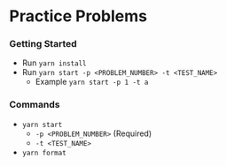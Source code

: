 # Practice Problems

### Getting Started

- Run `yarn install`
- Run `yarn start -p <PROBLEM_NUMBER> -t <TEST_NAME>`
  - Example `yarn start -p 1 -t a`

### Commands

- `yarn start`
  - `-p <PROBLEM_NUMBER>` (Required)
  - `-t <TEST_NAME>`
- `yarn format`
